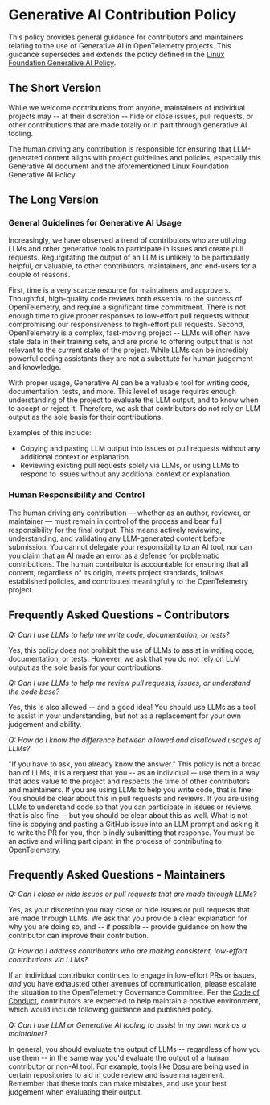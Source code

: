 # Generative AI Contribution Policy

This policy provides general guidance for contributors and maintainers relating
to the use of Generative AI in OpenTelemetry projects. This guidance supersedes
and extends the policy defined in the [Linux Foundation Generative AI
Policy](https://www.linuxfoundation.org/legal/generative-ai).

## The Short Version

While we welcome contributions from anyone, maintainers of individual
projects may -- at their discretion -- hide or close issues, pull requests, or
other contributions that are made totally or in part through generative AI
tooling.

The human driving any contribution is responsible for ensuring that LLM-generated
content aligns with project guidelines and policies, especially this Generative AI
document and the aforementioned Linux Foundation Generative AI Policy.

## The Long Version

### General Guidelines for Generative AI Usage

Increasingly, we have observed a trend of contributors who are utilizing LLMs
and other generative tools to participate in issues and create pull requests.
Regurgitating the output of an LLM is unlikely to be particularly helpful, or
valuable, to other contributors, maintainers, and end-users for a couple of reasons.

First, time is a very scarce resource for maintainers and approvers. Thoughtful,
high-quality code reviews both essential to the success of OpenTelemetry, and
require a significant time commitment. There is not enough time to give proper
responses to low-effort pull requests without compromising our responsiveness to
high-effort pull requests. Second, OpenTelemetry is a complex, fast-moving
project -- LLMs will often have stale data in their training sets, and are prone
to offering output that is not relevant to the current state of the project.
While LLMs can be incredibly powerful coding assistants they are not a
substitute for human judgement and knowledge.

With proper usage, Generative AI can be a valuable tool for writing code,
documentation, tests, and more. This level of usage requires enough
understanding of the project to evaluate the LLM output, and to know when to
accept or reject it. Therefore, we ask that contributors do not rely on LLM
output as the sole basis for their contributions.

Examples of this include:

- Copying and pasting LLM output into issues or pull requests without any
  additional context or explanation.
- Reviewing existing pull requests solely via
  LLMs, or using LLMs to respond to issues without any additional context or
  explanation.

### Human Responsibility and Control

The human driving any contribution — whether as an author, reviewer, or maintainer — must
remain in control of the process and bear full responsibility for the final output.
This means actively reviewing, understanding, and validating any LLM-generated content
before submission. You cannot delegate your responsibility to an AI tool, nor can you
claim that an AI made an error as a defense for problematic contributions. The human
contributor is accountable for ensuring that all content, regardless of its origin,
meets project standards, follows established policies, and contributes meaningfully
to the OpenTelemetry project.

## Frequently Asked Questions - Contributors

_Q: Can I use LLMs to help me write code, documentation, or tests?_

Yes, this policy does not prohibit the use of LLMs to assist in writing code,
documentation, or tests. However, we ask that you do not rely on LLM output as
the sole basis for your contributions.

_Q: Can I use LLMs to help me review pull requests, issues, or understand the code base?_

Yes, this is also allowed -- and a good idea! You should use LLMs as a tool to
assist in your understanding, but not as a replacement for your own judgement
and ability.

_Q: How do I know the difference between allowed and disallowed usages of LLMs?_

"If you have to ask, you already know the answer." This policy is not a broad
ban of LLMs, it is a request that you -- as an individual -- use them in a way
that adds value to the project and respects the time of other contributors and
maintainers. If you are using LLMs to help you write code, that is fine; You
should be clear about this in pull requests and reviews. If you are using LLMs
to understand code so that you can participate in issues or reviews, that is
also fine -- but you should be clear about this as well. What is not fine is
copying and pasting a GitHub issue into an LLM prompt and asking it to write the
PR for you, then blindly submitting that response. You must be an active and
willing participant in the process of contributing to OpenTelemetry.

## Frequently Asked Questions - Maintainers

_Q: Can I close or hide issues or pull requests that are made through LLMs?_

Yes, as your discretion you may close or hide issues or pull requests that are
made through LLMs. We ask that you provide a clear explanation for why you are
doing so, and -- if possible -- provide guidance on how the contributor can
improve their contribution.

_Q: How do I address contributors who are making consistent, low-effort contributions via LLMs?_

If an individual contributor continues to engage in low-effort PRs or issues,
_and_ you have exhausted other avenues of communication, please escalate the
situation to the OpenTelemetry Governance Committee. Per the [Code of Conduct](https://github.com/cncf/foundation/blob/main/code-of-conduct.md),
contributors are expected to help maintain a positive environment, which would
include following guidance and published policy.

_Q: Can I use LLM or Generative AI tooling to assist in my own work as a maintainer?_

In general, you should evaluate the output of LLMs -- regardless of how you use
them -- in the same way you'd evaluate the output of a human contributor or
non-AI tool. For example, tools like [Dosu](https://dosu.dev/) are being used in
certain repositories to aid in code review and issue management. Remember that
these tools can make mistakes, and use your best judgement when evaluating their
output.
